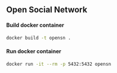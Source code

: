 ## Open Social Network

#### Build docker container

```bash
docker build -t opensn .
```

#### Run docker container

```bash
docker run -it --rm -p 5432:5432 opensn
```
